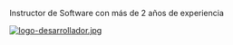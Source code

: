 <p class="centrar">Instructor de Software con más de 2 años de experiencia</p>

[![logo-desarrollador.jpg](https://i.postimg.cc/BnhK7wrf/logo-desarrollador.jpg)](https://postimg.cc/RWHhNGCg)
